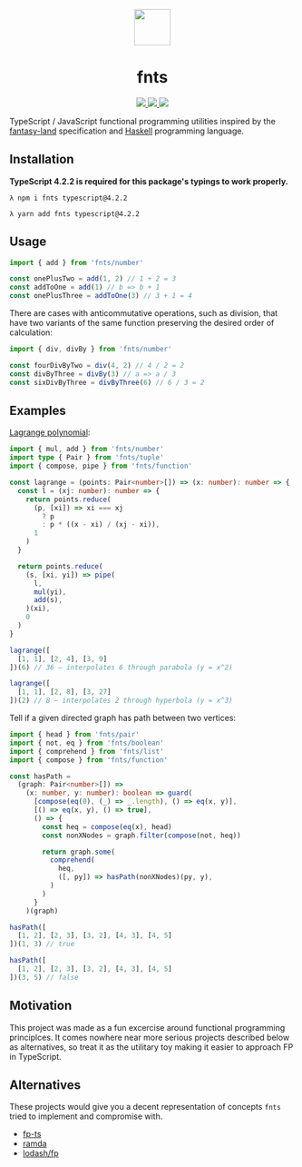 <p align="center">
  <img src="https://raw.githubusercontent.com/drizzer14/fnts/main/logo.svg" height="64" />
  <h1 align="center">fnts</h1>
</p>

<p align="center">
    <a href="https://github.com/drizzer14/fnts/blob/main/LICENSE">
      <img src="https://img.shields.io/github/license/drizzer14/fnts" />
    </a>
    <a href="https://travis-ci.com/github/drizzer14/fnts">
      <img src="https://img.shields.io/travis/com/drizzer14/fnts" />
    </a>
    <a href="https://www.npmjs.com/package/fnts">
      <img src="https://img.shields.io/npm/v/fnts" />
    </a>
</p>

TypeScript / JavaScript functional programming utilities inspired by the
[fantasy-land](https://github.com/fantasyland/fantasy-land) specification and
[Haskell](https://www.haskell.org/) programming language.

## Installation

**TypeScript 4.2.2 is required for this package's typings to work properly.**

```shell
λ npm i fnts typescript@4.2.2
```

```shell
λ yarn add fnts typescript@4.2.2
```

## Usage

```typescript
import { add } from 'fnts/number'

const onePlusTwo = add(1, 2) // 1 + 2 = 3
const addToOne = add(1) // b => b + 1
const onePlusThree = addToOne(3) // 3 + 1 = 4
```

There are cases with anticommutative operations, such as division, that have two
variants of the same function preserving the desired order of calculation:

```typescript
import { div, divBy } from 'fnts/number'

const fourDivByTwo = div(4, 2) // 4 / 2 = 2
const divByThree = divBy(3) // a => a / 3
const sixDivByThree = divByThree(6) // 6 / 3 = 2 
```

## Examples

[Lagrange polynomial](https://en.wikipedia.org/wiki/Lagrange_polynomial):

```typescript
import { mul, add } from 'fnts/number'
import type { Pair } from 'fnts/tuple'
import { compose, pipe } from 'fnts/function'

const lagrange = (points: Pair<number>[]) => (x: number): number => {
  const l = (xj: number): number => {
    return points.reduce(
      (p, [xi]) => xi === xj
        ? p
        : p * ((x - xi) / (xj - xi)),
      1
    )
  }

  return points.reduce(
    (s, [xi, yi]) => pipe(
      l,
      mul(yi),
      add(s),
    )(xi),
    0
  )
}

lagrange([
  [1, 1], [2, 4], [3, 9]
])(6) // 36 – interpolates 6 through parabola (y = x^2)

lagrange([
  [1, 1], [2, 8], [3, 27]
])(2) // 8 – interpolates 2 through hyperbola (y = x^3)
```

Tell if a given directed graph has path between two vertices:

```typescript
import { head } from 'fnts/pair'
import { not, eq } from 'fnts/boolean'
import { comprehend } from 'fnts/list'
import { compose } from 'fnts/function'

const hasPath =
  (graph: Pair<number>[]) =>
    (x: number, y: number): boolean => guard(
      [compose(eq(0), (_) => _.length), () => eq(x, y)],
      [() => eq(x, y), () => true],
      () => {
        const heq = compose(eq(x), head)
        const nonXNodes = graph.filter(compose(not, heq))

        return graph.some(
          comprehend(
            heq,
            ([, py]) => hasPath(nonXNodes)(py, y),
          )
        )
      }
    )(graph)

hasPath([
  [1, 2], [2, 3], [3, 2], [4, 3], [4, 5]
])(1, 3) // true

hasPath([
  [1, 2], [2, 3], [3, 2], [4, 3], [4, 5]
])(3, 5) // false
```

## Motivation

This project was made as a fun excercise around functional programming
principlces. It comes nowhere near more serious projects described below as
alternatives, so treat it as the utilitary toy making it easier to approach FP
in TypeScript.

## Alternatives

These projects would give you a decent representation of concepts `fnts`
tried to implement and compromise with.

- [fp-ts](https://github.com/gcanti/fp-ts)
- [ramda](https://github.com/ramda/ramda)
- [lodash/fp](https://github.com/lodash/lodash/wiki/FP-Guide)
